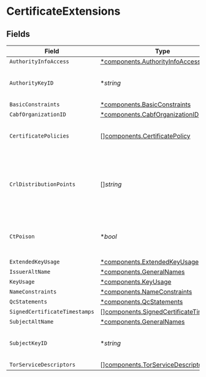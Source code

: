 # CertificateExtensions


## Fields

| Field                                                                                                                                                         | Type                                                                                                                                                          | Required                                                                                                                                                      | Description                                                                                                                                                   |
| ------------------------------------------------------------------------------------------------------------------------------------------------------------- | ------------------------------------------------------------------------------------------------------------------------------------------------------------- | ------------------------------------------------------------------------------------------------------------------------------------------------------------- | ------------------------------------------------------------------------------------------------------------------------------------------------------------- |
| `AuthorityInfoAccess`                                                                                                                                         | [*components.AuthorityInfoAccess](../../models/components/authorityinfoaccess.md)                                                                             | :heavy_minus_sign:                                                                                                                                            | N/A                                                                                                                                                           |
| `AuthorityKeyID`                                                                                                                                              | **string*                                                                                                                                                     | :heavy_minus_sign:                                                                                                                                            | A key identifier, usually a digest of the DER-encoded SubjectPublicKeyInfo.                                                                                   |
| `BasicConstraints`                                                                                                                                            | [*components.BasicConstraints](../../models/components/basicconstraints.md)                                                                                   | :heavy_minus_sign:                                                                                                                                            | N/A                                                                                                                                                           |
| `CabfOrganizationID`                                                                                                                                          | [*components.CabfOrganizationID](../../models/components/cabforganizationid.md)                                                                               | :heavy_minus_sign:                                                                                                                                            | N/A                                                                                                                                                           |
| `CertificatePolicies`                                                                                                                                         | [][components.CertificatePolicy](../../models/components/certificatepolicy.md)                                                                                | :heavy_minus_sign:                                                                                                                                            | The parsed id-ce-certificatePolicies extension (OID: 2.5.29.32).                                                                                              |
| `CrlDistributionPoints`                                                                                                                                       | []*string*                                                                                                                                                    | :heavy_minus_sign:                                                                                                                                            | The parsed id-ce-cRLDistributionPoints extension (OID: 2.5.29.31). Contents are a list of distributionPoint URLs; other distributionPoint types are omitted). |
| `CtPoison`                                                                                                                                                    | **bool*                                                                                                                                                       | :heavy_minus_sign:                                                                                                                                            | Whether the certificate possesses the pre-certificate "poison" extension (OID: 1.3.6.1.4.1.11129.2.4.3).                                                      |
| `ExtendedKeyUsage`                                                                                                                                            | [*components.ExtendedKeyUsage](../../models/components/extendedkeyusage.md)                                                                                   | :heavy_minus_sign:                                                                                                                                            | N/A                                                                                                                                                           |
| `IssuerAltName`                                                                                                                                               | [*components.GeneralNames](../../models/components/generalnames.md)                                                                                           | :heavy_minus_sign:                                                                                                                                            | N/A                                                                                                                                                           |
| `KeyUsage`                                                                                                                                                    | [*components.KeyUsage](../../models/components/keyusage.md)                                                                                                   | :heavy_minus_sign:                                                                                                                                            | N/A                                                                                                                                                           |
| `NameConstraints`                                                                                                                                             | [*components.NameConstraints](../../models/components/nameconstraints.md)                                                                                     | :heavy_minus_sign:                                                                                                                                            | N/A                                                                                                                                                           |
| `QcStatements`                                                                                                                                                | [*components.QcStatements](../../models/components/qcstatements.md)                                                                                           | :heavy_minus_sign:                                                                                                                                            | N/A                                                                                                                                                           |
| `SignedCertificateTimestamps`                                                                                                                                 | [][components.SignedCertificateTimestamp](../../models/components/signedcertificatetimestamp.md)                                                              | :heavy_minus_sign:                                                                                                                                            | N/A                                                                                                                                                           |
| `SubjectAltName`                                                                                                                                              | [*components.GeneralNames](../../models/components/generalnames.md)                                                                                           | :heavy_minus_sign:                                                                                                                                            | N/A                                                                                                                                                           |
| `SubjectKeyID`                                                                                                                                                | **string*                                                                                                                                                     | :heavy_minus_sign:                                                                                                                                            | A key identifier, usually a digest of the DER-encoded SubjectPublicKeyInfo..                                                                                  |
| `TorServiceDescriptors`                                                                                                                                       | [][components.TorServiceDescriptor](../../models/components/torservicedescriptor.md)                                                                          | :heavy_minus_sign:                                                                                                                                            | N/A                                                                                                                                                           |